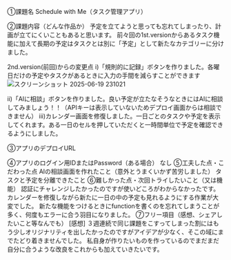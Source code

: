 ①課題名
Schedule with Me（タスク管理アプリ）

②課題内容（どんな作品か）
予定を立てようと思っても忘れてしまったり、計画が立てにくいこともあると思います。
前々回の1st.versionからあるタスク機能に加えて長期の予定はタスクとは別に「予定」として新たなカテゴリーに分けました。

2nd.version(前回)からの変更点
i)「規則的に記録」ボタンを作りました。各曜日だけの予定やタスクがあるときに入力の手間を減らすことができます
![スクリーンショット 2025-06-19 231021](https://github.com/user-attachments/assets/db1edd88-e906-41f4-b8c9-d4c3047f9dc8)

ii)「AIに相談」ボタンを作りました。良い予定が立たなそうなときにはAIに相談してみましょう！！（APIキーは表示していないためデプロイ画面からは相談できません）
iii)カレンダー画面を修復しました。一日ごとのタスクや予定を表示してくれます。ある一日のセルを押していただくと一時間単位で予定を確認できるようにしました。

③アプリのデプロイURL


④アプリのログイン用IDまたはPassword（ある場合）
なし
⑤工夫した点・こだわった点
AIの相談画面を作れたこと（意外とうまくいかず苦労しました）
タスクと予定を分離できたこと
⑥難しかった点・次回トライしたいこと（又は機能）
認証にチャレンジしたかったのですが使いどころがわからなかったです。
カレンダーを修復しながら新たに一日の中の予定も見れるようにする作業が大変でした。
新たな機能をつけるときにfunctionを書くのを忘れてしまうことが多く、何度もエラーに合う羽目になりました。
⑦フリー項目（感想、シェアしたいこと等なんでも）
[感想]
３週連続で同じ課題をこすってしまった割にはもう少しオリジナリティを出したかったのですがアイデアが少なく、そこの域にまでたどり着きませんでした。
私自身が作りたいものを作っているのでまだまだ自分に合うような改良をこれからも加えていきたいです。
